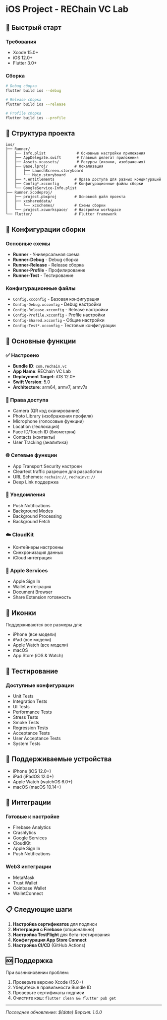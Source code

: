 # iOS Project - REChain VC Lab

## 🚀 Быстрый старт

### Требования
- Xcode 15.0+
- iOS 12.0+
- Flutter 3.0+

### Сборка
```bash
# Debug сборка
flutter build ios --debug

# Release сборка
flutter build ios --release

# Profile сборка
flutter build ios --profile
```

## 📁 Структура проекта

```
ios/
├── Runner/
│   ├── Info.plist              # Основные настройки приложения
│   ├── AppDelegate.swift       # Главный делегат приложения
│   ├── Assets.xcassets/        # Ресурсы (иконки, изображения)
│   ├── Base.lproj/            # Локализация
│   │   ├── LaunchScreen.storyboard
│   │   └── Main.storyboard
│   ├── *.entitlements         # Права доступа для разных конфигураций
│   ├── Config*.xcconfig       # Конфигурационные файлы сборки
│   └── GoogleService-Info.plist
├── Runner.xcodeproj/
│   ├── project.pbxproj        # Основной файл проекта
│   ├── xcshareddata/
│   │   └── xcschemes/         # Схемы сборки
│   └── project.xcworkspace/   # Настройки workspace
└── Flutter/                   # Flutter framework
```

## 🔧 Конфигурации сборки

### Основные схемы
- **Runner** - Универсальная схема
- **Runner-Debug** - Debug сборка
- **Runner-Release** - Release сборка
- **Runner-Profile** - Профилирование
- **Runner-Test** - Тестирование

### Конфигурационные файлы
- `Config.xcconfig` - Базовая конфигурация
- `Config-Debug.xcconfig` - Debug настройки
- `Config-Release.xcconfig` - Release настройки
- `Config-Profile.xcconfig` - Profile настройки
- `Config-Shared.xcconfig` - Общие настройки
- `Config-Test*.xcconfig` - Тестовые конфигурации

## 🎯 Основные функции

### ✅ Настроено
- **Bundle ID**: `com.rechain.vc`
- **App Name**: REChain VC Lab
- **Deployment Target**: iOS 12.0+
- **Swift Version**: 5.0
- **Architecture**: arm64, armv7, armv7s

### 🔐 Права доступа
- Camera (QR код сканирование)
- Photo Library (изображения профиля)
- Microphone (голосовые функции)
- Location (геолокация)
- Face ID/Touch ID (биометрия)
- Contacts (контакты)
- User Tracking (аналитика)

### 🌐 Сетевые функции
- App Transport Security настроен
- Cleartext traffic разрешен для разработки
- URL Schemes: `rechain://`, `rechainvc://`
- Deep Link поддержка

### 🔔 Уведомления
- Push Notifications
- Background Modes
- Background Processing
- Background Fetch

### ☁️ CloudKit
- Контейнеры настроены
- Синхронизация данных
- iCloud интеграция

### 🍎 Apple Services
- Apple Sign In
- Wallet интеграция
- Document Browser
- Share Extension готовность

## 🎨 Иконки

Поддерживаются все размеры для:
- iPhone (все модели)
- iPad (все модели)
- Apple Watch (все модели)
- macOS
- App Store (iOS & Watch)

## 🧪 Тестирование

### Доступные конфигурации
- Unit Tests
- Integration Tests
- UI Tests
- Performance Tests
- Stress Tests
- Smoke Tests
- Regression Tests
- Acceptance Tests
- User Acceptance Tests
- System Tests

## 📱 Поддерживаемые устройства

- iPhone (iOS 12.0+)
- iPad (iPadOS 12.0+)
- Apple Watch (watchOS 6.0+)
- macOS (macOS 10.14+)

## 🔗 Интеграции

### Готовые к настройке
- Firebase Analytics
- Crashlytics
- Google Services
- CloudKit
- Apple Sign In
- Push Notifications

### Web3 интеграции
- MetaMask
- Trust Wallet
- Coinbase Wallet
- WalletConnect

## 📋 Следующие шаги

1. **Настройка сертификатов** для подписи
2. **Интеграция с Firebase** (опционально)
3. **Настройка TestFlight** для бета-тестирования
4. **Конфигурация App Store Connect**
5. **Настройка CI/CD** (GitHub Actions)

## 🆘 Поддержка

При возникновении проблем:
1. Проверьте версию Xcode (15.0+)
2. Убедитесь в правильности Bundle ID
3. Проверьте сертификаты подписи
4. Очистите кэш: `flutter clean && flutter pub get`

---
*Последнее обновление: $(date)*
*Версия: 1.0.0*
